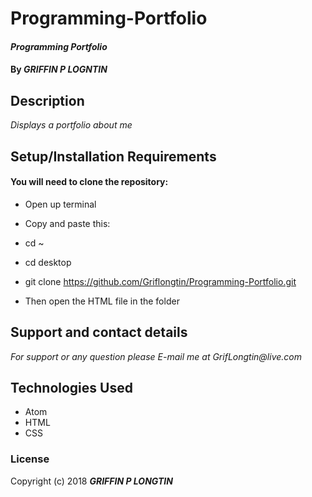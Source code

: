 # Programming-Portfolio

#### _Programming Portfolio_

#### By _**GRIFFIN P LOGNTIN**_

## Description

_Displays a portfolio about me_

## Setup/Installation Requirements

#### You will need to clone the repository:

* Open up terminal
* Copy and paste this:
* cd ~
* cd desktop
* git clone https://github.com/Griflongtin/Programming-Portfolio.git

* Then open the HTML file in the folder

## Support and contact details

_For support or any question please E-mail me at GrifLongtin@live.com_

## Technologies Used

  * Atom
  * HTML
  * CSS
  
### License

Copyright (c) 2018 **_GRIFFIN P LONGTIN_**
